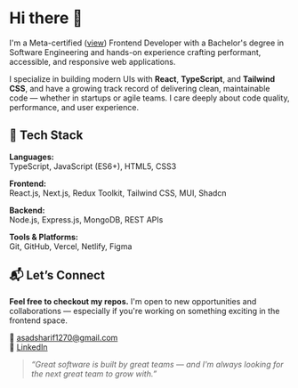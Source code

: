 # Hi there 👋

I'm a Meta-certified ([view](https://www.credly.com/badges/576a26b2-32e4-4692-b682-915a991624ac)) Frontend Developer with a Bachelor's degree in Software Engineering and hands-on experience crafting performant, accessible, and responsive web applications.

I specialize in building modern UIs with **React**, **TypeScript**, and **Tailwind CSS**, and have a growing track record of delivering clean, maintainable code — whether in startups or agile teams. I care deeply about code quality, performance, and user experience.

## 🧰 Tech Stack

**Languages:**  
TypeScript, JavaScript (ES6+), HTML5, CSS3  

**Frontend:**  
React.js, Next.js, Redux Toolkit, Tailwind CSS, MUI, Shadcn  

**Backend:**  
Node.js, Express.js, MongoDB, REST APIs  

**Tools & Platforms:**  
Git, GitHub, Vercel, Netlify, Figma

## 📬 Let’s Connect
**Feel free to checkout my repos.**
I'm open to new opportunities and collaborations — especially if you're working on something exciting in the frontend space.

📧 [asadsharif1270@gmail.com](mailto:asadsharif1270@gmail.com)  
🔗 [LinkedIn](https://www.linkedin.com/in/asad--sharif/)

> *“Great software is built by great teams — and I'm always looking for the next great team to grow with.”*
